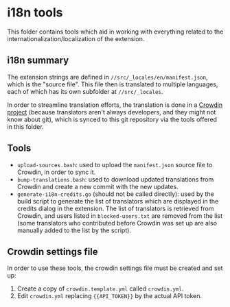 # i18n tools
This folder contains tools which aid in working with everything related to
the internationalization/localization of the extension.

## i18n summary
The extension strings are defined in `//src/_locales/en/manifest.json`, which is
the "source file". This file then is translated to multiple languages, each of
which has its own subfolder at `//src/_locales`.

In order to streamline translation efforts, the translation is done in a
[Crowdin project](https://crowdin.com/project/translateselectedtext) (because
translators aren't always developers, and they might not know about git), which
is synced to this git repository via the tools offered in this folder.

## Tools
- `upload-sources.bash`:  used to upload the `manifest.json` source file to
Crowdin, in order to sync it.
- `bump-translations.bash`: used to download updated translations from Crowdin
and create a new commit with the new updates.
- `generate-i18n-credits.go` (should not be called directly): used by the build
script to generate the list of translators which are displayed in the credits
dialog in the extension. The list of translators is retrieved from Crowdin, and
users listed in `blocked-users.txt` are removed from the list (some translators
who contributed before Crowdin was set up are also manually added to the list by
the script).

## Crowdin settings file
In order to use these tools, the crowdin settings file must be created and set
up:

1. Create a copy of `crowdin.template.yml` called `crowdin.yml`.
2. Edit `crowdin.yml` replacing `{{API_TOKEN}}` by the actual API token.
